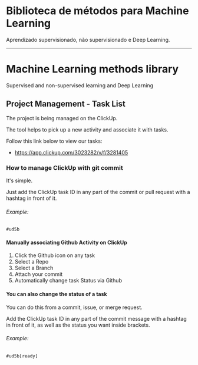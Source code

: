 # Biblioteca de métodos para Machine Learning
Aprendizado supervisionado, não supervisionado e Deep Learning.


----------------------------


# Machine Learning methods library
Supervised and non-supervised learning and Deep Learning
  
 
 
## Project Management - Task List
The project is being managed on the ClickUp.

The tool helps to pick up a new activity and associate it with tasks.

Follow this link below to view our tasks:
- https://app.clickup.com/3023282/v/f/3281405


### How to manage ClickUp with git commit
It's simple.

Just add the ClickUp task ID in any part of the commit or pull request with a hashtag in front of it.
###### Example: 
```git
#ud5b
```


#### Manually associating Github Activity on ClickUp
1. Click the Github icon on any task
2. Select a Repo
3. Select a Branch
4. Attach your commit
5. Automatically change task Status via Github 


#### You can also change the status of a task 
You can do this from a commit, issue, or merge request.

Add the ClickUp task ID in any part of the commit message with a hashtag in front of it, as well as the status you want inside brackets.

###### Example: 
```git
#ud5b[ready]
```
